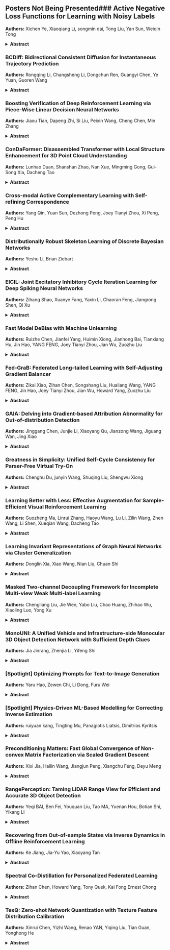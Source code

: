 ## Posters Not Being Presented### Active Negative Loss Functions for Learning with Noisy Labels

**Authors:** Xichen Ye, Xiaoqiang Li, songmin dai, Tong Liu, Yan Sun, Weiqin Tong

**<details><summary>Abstract**</summary>

Robust loss functions are essential for training deep neural networks in the presence of noisy labels. Some robust loss functions use Mean Absolute Error (MAE) as its necessary component. For example, the recently proposed Active Passive Loss (APL) uses MAE as its passive loss function. However, MAE treats every sample equally, slows down the convergence and can make training difficult. In this work, we propose a new class of theoretically robust passive loss functions different from MAE, namely *Normalized Negative Loss Functions* (NNLFs), which focus more on memorized clean samples. By replacing the MAE in APL with our proposed NNLFs, we improve APL and propose a new framework called *Active Negative Loss* (ANL). Experimental results on benchmark and real-world datasets demonstrate that the new set of loss functions created by our ANL framework can outperform state-of-the-art methods. The code is available athttps://github.com/Virusdoll/Active-Negative-Loss.</details>

### BCDiff: Bidirectional Consistent Diffusion for Instantaneous Trajectory Prediction

**Authors:** Rongqing Li, Changsheng Li, Dongchun Ren, Guangyi Chen, Ye Yuan, Guoren Wang

**<details><summary>Abstract**</summary>

The objective of pedestrian trajectory prediction is to estimate the future paths of pedestrians by leveraging historical observations, which plays a vital role in ensuring the safety of self-driving vehicles and navigation robots. Previous works usually rely on a sufficient amount of observation time to accurately predict future trajectories. However, there are many real-world situations where the model lacks sufficient time to observe, such as when pedestrians abruptly emerge from blind spots, resulting in inaccurate predictions and even safety risks. Therefore, it is necessary to perform trajectory prediction based on instantaneous observations, which has rarely been studied before. In this paper, we propose a Bi-directional Consistent Diffusion framework tailored for instantaneous trajectory prediction, named BCDiff. At its heart, we develop two coupled diffusion models by designing a mutual guidance mechanism which can bidirectionally and consistently generate unobserved historical trajectories and future trajectories step-by-step,  to utilize the complementary information between them. Specifically, at each step, the predicted unobserved historical trajectories and limited observed trajectories guide one diffusion model to generate future trajectories, while the predicted future trajectories and observed trajectories guide the other diffusion model to predict unobserved historical trajectories. Given the presence of relatively high noise in the generated trajectories during the initial steps, we introduce a gating mechanism to learn the weights between the predicted trajectories and the limited observed trajectories for automatically balancing their contributions. By means of this iterative and mutually guided generation process, both the future and unobserved historical trajectories undergo continuous refinement, ultimately leading to accurate predictions. Essentially, BCDiff is an encoder-free framework that can be compatible with existing trajectory prediction models in principle. Experiments show that our proposed BCDiff significantly improves the accuracy of instantaneous trajectory prediction on the ETH/UCY and Stanford Drone datasets, compared to related approaches.</details>

### Boosting Verification of Deep Reinforcement Learning via Piece-Wise Linear Decision Neural Networks

**Authors:** Jiaxu Tian, Dapeng Zhi, Si Liu, Peixin Wang, Cheng Chen, Min Zhang

**<details><summary>Abstract**</summary>

Formally verifying deep reinforcement learning (DRL) systems suffers from both inaccurate verification results and limited scalability. The major obstacle lies in the large overestimation introduced inherently during training and then transforming the inexplicable decision-making models, i.e., deep neural networks (DNNs), into easy-to-verify models. In this paper, we propose an inverse transform-then-train approach, which first encodes a DNN into an equivalent set of efficiently and tightly verifiable linear control policies and then optimizes them via reinforcement learning.  We accompany our inverse approach with a novel neural network model called piece-wise linear decision neural networks (PLDNNs), which are compatible with most existing DRL training algorithms with comparable performance against conventional DNNs. Our extensive experiments show that, compared to DNN-based  DRL systems, PLDNN-based systems can be more efficiently and tightly verified with up to $438$ times speedup and a significant reduction in overestimation.  In particular, even a complex $12$-dimensional DRL system is efficiently verified with up to 7 times deeper computation steps.</details>

### ConDaFormer: Disassembled Transformer with Local Structure Enhancement for 3D Point Cloud Understanding

**Authors:** Lunhao Duan, Shanshan Zhao, Nan Xue, Mingming Gong, Gui-Song Xia, Dacheng Tao

**<details><summary>Abstract**</summary>

Transformers have been recently explored for 3D point cloud understanding with impressive progress achieved. A large number of points, over 0.1 million, make the global self-attention infeasible for point cloud data. Thus, most methods propose to apply the transformer in a local region, e.g., spherical or cubic window. However, it still contains a large number of Query-Key pairs, which requires high computational costs. In addition, previous methods usually learn the query, key, and value using a linear projection without modeling the local 3D geometric structure. In this paper, we attempt to reduce the costs and model the local geometry prior by developing a new transformer block, named ConDaFormer. Technically, ConDaFormer disassembles the cubic window into three orthogonal 2D planes, leading to fewer points when modeling the attention in a similar range. The disassembling operation is beneficial to enlarging the range of attention without increasing the computational complexity, but ignores some contexts. To provide a remedy, we develop a local structure enhancement strategy that introduces a depth-wise convolution before and after the attention. This scheme can also capture the local geometric information. Taking advantage of these designs, ConDaFormer captures both long-range contextual information and local priors. The effectiveness is demonstrated by experimental results on several 3D point cloud understanding benchmarks. Our code will be available.</details>

### Cross-modal Active Complementary Learning with Self-refining Correspondence

**Authors:** Yang Qin, Yuan Sun, Dezhong Peng, Joey Tianyi Zhou, Xi Peng, Peng Hu

**<details><summary>Abstract**</summary>

Recently, image-text matching has attracted more and more attention from academia and industry, which is fundamental to understanding the latent correspondence across visual and textual modalities. However, most existing methods implicitly assume the training pairs are well-aligned while ignoring the ubiquitous annotation noise, a.k.a noisy correspondence (NC), thereby inevitably leading to a performance drop. Although some methods attempt to address such noise, they still face two challenging problems: excessive memorizing/overfitting and unreliable correction for NC, especially under high noise. To address the two problems, we propose a generalized Cross-modal Robust Complementary Learning framework (CRCL), which benefits from a novel Active Complementary Loss (ACL) and an efficient Self-refining Correspondence Correction (SCC) to improve the robustness of existing methods.   Specifically, ACL exploits active and complementary learning losses to reduce the risk of providing erroneous supervision, leading to theoretically and experimentally demonstrated robustness against NC. SCC utilizes multiple self-refining processes with momentum correction to enlarge the receptive field for correcting correspondences, thereby alleviating error accumulation and achieving accurate and stable corrections. We carry out extensive experiments on three image-text benchmarks, i.e., Flickr30K, MS-COCO, and CC152K, to verify the superior robustness of our CRCL against synthetic and real-world noisy correspondences.</details>

### Distributionally Robust Skeleton Learning of Discrete Bayesian Networks

**Authors:** Yeshu Li, Brian Ziebart

**<details><summary>Abstract**</summary>

We consider the problem of learning the exact skeleton of general discrete Bayesian networks from potentially corrupted data. Building on distributionally robust optimization and a regression approach, we propose to optimize the most adverse risk over a family of distributions within bounded Wasserstein distance or KL divergence to the empirical distribution. The worst-case risk accounts for the effect of outliers. The proposed approach applies for general categorical random variables without assuming faithfulness, an ordinal relationship or a specific form of conditional distribution. We present efficient algorithms and show the proposed methods are closely related to the standard regularized regression approach. Under mild assumptions, we derive non-asymptotic guarantees for successful structure learning with logarithmic sample complexities for bounded-degree graphs. Numerical study on synthetic and real datasets validates the effectiveness of our method.</details>

### EICIL: Joint Excitatory Inhibitory Cycle Iteration Learning for Deep Spiking Neural Networks

**Authors:** Zihang Shao, Xuanye Fang, Yaxin Li, Chaoran Feng, Jiangrong Shen, Qi Xu

**<details><summary>Abstract**</summary>

Spiking neural networks (SNNs) have undergone continuous development and extensive study for decades, leading to increased biological plausibility and optimal energy efficiency. However, traditional training methods for deep SNNs have some limitations, as they rely on strategies such as pre-training and fine-tuning, indirect coding and reconstruction, and approximate gradients. These strategies lack a complete training model and require gradient approximation. To overcome these limitations, we propose a novel learning method named Joint Excitatory Inhibitory Cycle Iteration learning for Deep Spiking Neural Networks (EICIL) that integrates both excitatory and inhibitory behaviors inspired by the signal transmission of biological neurons.By organically embedding these two behavior patterns into one framework, the proposed EICIL significantly improves the bio-mimicry and adaptability of spiking neuron models, as well as expands the representation space of spiking neurons. Extensive experiments based on EICIL and traditional learning methods demonstrate that EICIL outperforms traditional methods on various datasets, such as CIFAR10 and CIFAR100, revealing the crucial role of the learning approach that integrates both behaviors during training.</details>

### Fast Model DeBias with Machine Unlearning

**Authors:** Ruizhe Chen, Jianfei Yang, Huimin Xiong, Jianhong Bai, Tianxiang Hu, Jin Hao, YANG FENG, Joey Tianyi Zhou, Jian Wu, Zuozhu Liu

**<details><summary>Abstract**</summary>

Recent discoveries have revealed that deep neural networks might behave in a biased manner in many real-world scenarios. For instance, deep networks trained on a large-scale face recognition dataset CelebA tend to predict blonde hair for females and black hair for males. Such biases not only jeopardize the robustness of models but also perpetuate and amplify social biases, which is especially concerning for automated decision-making processes in healthcare, recruitment, etc., as they could exacerbate unfair economic and social inequalities among different groups. Existing debiasing methods suffer from high costs in bias labeling or model re-training, while also exhibiting a deficiency in terms of elucidating the origins of biases within the model. To this respect, we propose a fast model debiasing method (FMD) which offers an efficient approach to identify, evaluate and remove biases inherent in trained models. The FMD identifies biased attributes through an explicit counterfactual concept and quantifies the influence of data samples with influence functions. Moreover, we design a machine unlearning-based strategy to efficiently and effectively remove the bias in a trained model with a small counterfactual dataset. Experiments on the Colored MNIST, CelebA, and Adult Income datasets demonstrate that our method achieves superior or competing classification accuracies compared with state-of-the-art retraining-based methods while attaining significantly fewer biases and requiring much less debiasing cost. Notably, our method requires only a small external dataset and updating a minimal amount of model parameters, without the requirement of access to training data that may be too large or unavailable in practice.</details>

### Fed-GraB: Federated Long-tailed Learning with Self-Adjusting Gradient Balancer

**Authors:** Zikai Xiao, Zihan Chen, Songshang Liu, Hualiang Wang, YANG FENG, Jin Hao, Joey Tianyi Zhou, Jian Wu, Howard Yang, Zuozhu Liu

**<details><summary>Abstract**</summary>

Data privacy and long-tailed distribution are the norms rather than the exception in many real-world tasks. This paper investigates a federated long-tailed learning (Fed-LT) task in which each client holds a locally heterogeneous dataset; if the datasets can be globally aggregated, they jointly exhibit a long-tailed distribution. Under such a setting, existing federated optimization and/or centralized long-tailed learning methods hardly apply due to challenges in (a) characterizing the global long-tailed distribution under privacy constraints and (b) adjusting the local learning strategy to cope with the head-tail imbalance. In response, we propose a method termed $\texttt{Fed-GraB}$, comprised of a Self-adjusting Gradient Balancer (SGB) module that re-weights clients' gradients in a closed-loop manner, based on the feedback of global long-tailed distribution evaluated by a Direct Prior Analyzer (DPA) module. Using $\texttt{Fed-GraB}$, clients can effectively alleviate the distribution drift caused by data heterogeneity during the model training process and obtain a global model with better performance on the minority classes while maintaining the performance of the majority classes. Extensive experiments demonstrate that $\texttt{Fed-GraB}$ achieves state-of-the-art performance on representative datasets such as CIFAR-10-LT, CIFAR-100-LT, ImageNet-LT, and iNaturalist.</details>

### GAIA: Delving into Gradient-based Attribution Abnormality for Out-of-distribution Detection

**Authors:** Jinggang Chen, Junjie Li, Xiaoyang Qu, Jianzong Wang, Jiguang Wan, Jing Xiao

**<details><summary>Abstract**</summary>

Detecting out-of-distribution (OOD) examples is crucial to guarantee the reliability and safety of deep neural networks in real-world settings. In this paper, we offer an innovative perspective on quantifying the disparities between in-distribution (ID) and OOD data---analyzing the uncertainty that arises when models attempt to explain their predictive decisions. This perspective is motivated by our observation that gradient-based attribution methods encounter challenges in assigning feature importance to OOD data, thereby yielding divergent explanation patterns. Consequently, we investigate how attribution gradients lead to uncertain explanation outcomes and introduce two forms of abnormalities for OOD detection: the zero-deflation abnormality and the channel-wise average abnormality. We then propose GAIA, a simple and effective approach that incorporates Gradient Abnormality Inspection and Aggregation.  The effectiveness of GAIA is validated on both commonly utilized (CIFAR) and large-scale (ImageNet-1k) benchmarks. Specifically, GAIA reduces the average FPR95 by 23.10% on CIFAR10 and by 45.41% on CIFAR100 compared to advanced post-hoc methods.</details>

### Greatness in Simplicity: Unified Self-Cycle Consistency for Parser-Free Virtual Try-On

**Authors:** Chenghu Du, junyin Wang, Shuqing Liu, Shengwu Xiong

**<details><summary>Abstract**</summary>

Image-based virtual try-on tasks remain challenging, primarily due to inherent complexities associated with non-rigid garment deformation modeling and strong feature entanglement of clothing within human body. Recent groundbreaking formulations, such as in-painting, cycle consistency, and knowledge distillation, have facilitated self-supervised generation of try-on images. However, these paradigms necessitate the disentanglement of garment features within human body features through auxiliary tasks, such as leveraging 'teacher knowledge' and dual generators. The potential presence of irresponsible prior knowledge in the auxiliary task can serve as a significant bottleneck for the main generator (e.g., 'student model') in the downstream task. Moreover, existing garment deformation methods lack the ability to perceive the correlation between the garment and the human body in the real world, leading to unrealistic alignment effects. To tackle these limitations, we present a new parser-free virtual try-on network based on unified self-cycle consistency (USC-PFN), which enables robust translation between different garments using just a single generator, faithfully replicating non-rigid geometric deformation of garments in real-life scenarios. Specifically, we first propose a self-cycle consistency architecture with a circular mode. It utilizes real unpaired garment-person images exclusively as input for training, effectively eliminating the impact of irresponsible prior knowledge at the model input end. Additionally, we formulate a Markov Random Field to simulate a more natural and realistic garment deformation. Furthermore, USC-PFN can leverage a general generator for self-supervised cycle training. Experiments demonstrate that our method achieves state-of-the-art performance on a popular virtual try-on benchmark.</details>

### Learning Better with Less: Effective Augmentation for Sample-Efficient Visual Reinforcement Learning

**Authors:** Guozheng Ma, Linrui Zhang, Haoyu Wang, Lu Li, Zilin Wang, Zhen Wang, Li Shen, Xueqian Wang, Dacheng Tao

**<details><summary>Abstract**</summary>

Data augmentation (DA) is a crucial technique for enhancing the sample efficiency of visual reinforcement learning (RL) algorithms.Notably, employing simple observation transformations alone can yield outstanding performance without extra auxiliary representation tasks or pre-trained encoders. However, it remains unclear which attributes of DA account for its effectiveness in achieving sample-efficient visual RL. To investigate this issue and further explore the potential of DA, this work conducts comprehensive experiments to assess the impact of DA's attributes on its efficacy and provides the following insights and improvements: (1) For individual DA operations, we reveal that both ample spatial diversity and slight hardness are indispensable. Building on this finding, we introduce Random PadResize (Rand PR), a new DA operation that offers abundant spatial diversity with minimal hardness. (2) For multi-type DA fusion schemes, the increased DA hardness and unstable data distribution result in the current fusion schemes being unable to achieve higher sample efficiency than their corresponding individual operations. Taking the non-stationary nature of RL into account, we propose a RL-tailored multi-type DA fusion scheme called Cycling Augmentation (CycAug), which performs periodic cycles of different DA operations to increase type diversity while maintaining data distribution consistency. Extensive evaluations on the DeepMind Control suite and CARLA driving simulator demonstrate that our methods achieve superior sample efficiency compared with the prior state-of-the-art methods.</details>

### Learning Invariant Representations of Graph Neural Networks via Cluster Generalization

**Authors:** Donglin Xia, Xiao Wang, Nian Liu, Chuan Shi

**<details><summary>Abstract**</summary>

Graph neural networks (GNNs) have become increasingly popular in modeling graph-structured data due to their ability to learn node representations by aggregating local structure information. However, it is widely acknowledged that the test graph structure may differ from the training graph structure, resulting in a structure shift. In this paper, we experimentally  find that the performance of GNNs drops significantly when the structure shift happens, suggesting that the learned models may be biased towards specific structure patterns. To address this challenge, we propose the Cluster Information Transfer (\textbf{CIT}) mechanism, which can learn invariant representations for GNNs, thereby improving their generalization ability to various and unknown test graphs with structure shift. The CIT mechanism achieves this by combining different cluster information with the nodes while preserving their cluster-independent information. By generating nodes across different clusters, the mechanism significantly enhances the diversity of the nodes and helps GNNs learn the invariant representations. We provide a theoretical analysis of the CIT mechanism, showing that the impact of changing clusters during structure shift can be mitigated after transfer. Additionally, the proposed mechanism is a plug-in that can be easily used to improve existing GNNs. We comprehensively evaluate our proposed method on three typical structure shift scenarios, demonstrating its effectiveness in enhancing GNNs' performance.</details>

### Masked Two-channel Decoupling Framework for Incomplete Multi-view Weak Multi-label Learning

**Authors:** Chengliang Liu, Jie Wen, Yabo Liu, Chao Huang, Zhihao Wu, Xiaoling Luo, Yong Xu

**<details><summary>Abstract**</summary>

Multi-view learning has become a popular research topic in recent years, but research on the cross-application of classic multi-label classification and multi-view learning is still in its early stages. In this paper, we focus on the complex yet highly realistic task of incomplete multi-view weak multi-label learning and propose a masked two-channel decoupling framework based on deep neural networks to solve this problem. The core innovation of our method lies in decoupling the single-channel view-level representation, which is common in deep multi-view learning methods, into a shared representation and a view-proprietary representation. We also design a cross-channel contrastive loss to enhance the semantic property of the two channels. Additionally, we exploit supervised information to design a label-guided graph regularization loss, helping the extracted embedding features preserve the geometric structure among samples. Inspired by the success of masking mechanisms in image and text analysis, we develop a random fragment masking strategy for vector features to improve the learning ability of encoders. Finally, it is important to emphasize that our model is fully adaptable to arbitrary view and label absences while also performing well on the ideal full data. We have conducted sufficient and convincing experiments to confirm the effectiveness and advancement of our model.</details>

### MonoUNI: A Unified Vehicle and Infrastructure-side Monocular 3D Object Detection Network with Sufficient Depth Clues

**Authors:** Jia Jinrang, Zhenjia Li, Yifeng Shi

**<details><summary>Abstract**</summary>

Monocular 3D detection of vehicle and infrastructure sides are two important topics in autonomous driving. Due to diverse sensor installations and focal lengths, researchers are faced with the challenge of constructing algorithms for the two topics based on different prior knowledge. In this paper, by taking into account the diversity of pitch angles and focal lengths, we propose a unified optimization target named normalized depth, which realizes the unification of 3D detection problems for the two sides. Furthermore, to enhance the accuracy of monocular 3D detection, 3D normalized cube depth of obstacle is developed to promote the learning of depth information. We posit that the richness of depth clues is a pivotal factor impacting the detection performance on both the vehicle and infrastructure sides. A richer set of depth clues facilitates the model to learn better spatial knowledge, and the 3D normalized cube depth offers sufficient depth clues. Extensive experiments demonstrate the effectiveness of our approach. Without introducing any extra information, our method, named MonoUNI, achieves state-of-the-art performance on five widely used monocular 3D detection benchmarks, including Rope3D and DAIR-V2X-I for the infrastructure side, KITTI and Waymo for the vehicle side, and nuScenes for the cross-dataset evaluation.</details>

### [Spotlight] Optimizing Prompts for Text-to-Image Generation

**Authors:** Yaru Hao, Zewen Chi, Li Dong, Furu Wei

**<details><summary>Abstract**</summary>

Well-designed prompts can guide text-to-image models to generate amazing images. However, the performant prompts are often model-specific and misaligned with user input. Instead of laborious human engineering, we propose prompt adaptation, a general framework that automatically adapts original user input to model-preferred prompts. Specifically, we first perform supervised fine-tuning with a pretrained language model on a small collection of manually engineered prompts. Then we use reinforcement learning to explore better prompts. We define a reward function that encourages the policy to generate more aesthetically pleasing images while preserving the original user intentions. Experimental results on Stable Diffusion show that our method outperforms manual prompt engineering in terms of both automatic metrics and human preference ratings. Moreover, reinforcement learning further boosts performance, especially on out-of-domain prompts.</details>

### [Spotlight] Physics-Driven ML-Based Modelling for Correcting Inverse Estimation

**Authors:** ruiyuan kang, Tingting Mu, Panagiotis Liatsis, Dimitrios Kyritsis

**<details><summary>Abstract**</summary>

When deploying machine learning  estimators in science and engineering (SAE) domains, it is critical  to avoid failed estimations that can have disastrous consequences, e.g., in aero engine design. This work focuses on detecting and correcting  failed  state estimations before adopting them in SAE inverse problems, by  utilizing simulations and performance metrics guided by physical laws. We suggest to flag a machine learning estimation when its physical model error exceeds a feasible threshold, and propose a novel approach, GEESE, to correct it  through optimization, aiming at delivering both low error and high efficiency. The key designs of GEESE include (1) a hybrid surrogate error model to  provide fast  error estimations  to reduce simulation cost and to enable gradient based backpropagation of error feedback, and (2) two generative models to approximate the probability distributions of the candidate states for simulating the  exploitation and exploration behaviours. All three models are constructed as neural networks. GEESE is tested on three real-world SAE inverse problems and compared to a number of state-of-the-art optimization/search approaches. Results show that it fails the least number of times in terms of finding a feasible state correction, and requires physical evaluations less frequently in general.</details>

### Preconditioning Matters: Fast Global Convergence of Non-convex Matrix Factorization via Scaled Gradient Descent

**Authors:** Xixi Jia, Hailin Wang, Jiangjun Peng, Xiangchu Feng, Deyu Meng

**<details><summary>Abstract**</summary>

Low-rank matrix factorization (LRMF) is a canonical problem in non-convex optimization, the objective function to be minimized is non-convex and even non-smooth, which makes the global convergence guarantee of gradient-based algorithm quite challenging. Recent work made a breakthrough on proving that standard gradient descent converges to the $\varepsilon$-global minima after $O( \frac{d \kappa^2}{\tau^2} {\rm ln} \frac{d \sigma_d}{\tau} + \frac{d \kappa^2}{\tau^2} {\rm ln} \frac{\sigma_d}{\varepsilon})$ iterations from small initialization with a very small learning rate (both are related to the small constant $\tau$). While the dependence of the convergence on the \textit{condition number} $\kappa$ and \textit{small learning rate} makes it not practical especially for ill-conditioned LRMF problem.In this paper, we show that precondition helps in accelerating the convergence and prove that the scaled gradient descent (ScaledGD) and its variant, alternating scaled gradient descent (AltScaledGD) converge to an $\varepsilon$-global minima after $O( {\rm ln} \frac{d}{\delta} + {\rm ln} \frac{d}{\varepsilon})$ iterations from general random initialization. Meanwhile, for small initialization as in gradient descent, both ScaledGD and AltScaledGD converge to $\varepsilon$-global minima after only $O({\rm ln} \frac{d}{\varepsilon})$ iterations. Furthermore, we prove that as a proximity to the alternating minimization, AltScaledGD converges faster than ScaledGD, its global convergence does not rely on small learning rate and small initialization, which certificates the advantages of AltScaledGD in LRMF.</details>

### RangePerception: Taming LiDAR Range View for Efficient and Accurate 3D Object Detection

**Authors:** Yeqi BAI, Ben Fei, Youquan Liu, Tao MA, Yuenan Hou, Botian Shi, Yikang LI

**<details><summary>Abstract**</summary>

LiDAR-based 3D detection methods currently use bird's-eye view (BEV) or range view (RV) as their primary basis. The former relies on voxelization and 3D convolutions, resulting in inefficient training and inference processes. Conversely, RV-based methods demonstrate higher efficiency due to their compactness and compatibility with 2D convolutions, but their performance still trails behind that of BEV-based methods. To eliminate this performance gap while preserving the efficiency of RV-based methods, this study presents an efficient and accurate RV-based 3D object detection framework termed RangePerception. Through meticulous analysis, this study identifies two critical challenges impeding the performance of existing RV-based methods: 1) there exists a natural domain gap between the 3D world coordinate used in output and 2D range image coordinate used in input, generating difficulty in information extraction from range images; 2) native range images suffer from vision corruption issue, affecting the detection accuracy of the objects located on the margins of the range images. To address the key challenges above, we propose two novel algorithms named Range Aware Kernel (RAK) and Vision Restoration Module (VRM), which facilitate information flow from range image representation and world-coordinate 3D detection results. With the help of RAK and VRM, our RangePerception achieves 3.25/4.18 higher averaged L1/L2 AP compared to previous state-of-the-art RV-based method RangeDet, on Waymo Open Dataset. For the first time as an RV-based 3D detection method, RangePerception achieves slightly superior averaged AP compared with the well-known BEV-based method CenterPoint and the inference speed of RangePerception is 1.3 times as fast as CenterPoint.</details>

### Recovering from Out-of-sample States via Inverse Dynamics in Offline Reinforcement Learning

**Authors:** Ke Jiang, Jia-Yu Yao, Xiaoyang Tan

**<details><summary>Abstract**</summary>

In this paper we deal with the state distributional shift problem commonly encountered in offline reinforcement learning during test, where the agent tends to take unreliable actions at out-of-sample (unseen) states. Our idea is to encourage the agent to follow the so called state recovery principle when taking actions, i.e., besides long-term return, the immediate consequences of the current action should also be taken into account and those capable of recovering the state distribution of the behavior policy are preferred. For this purpose, an inverse dynamics model is learned and employed to guide the state recovery behavior of the new policy. Theoretically, we show that the proposed method helps aligning the transited state distribution of the new policy with the offline dataset at out-of-sample states, without the need of  explicitly predicting the transited state distribution, which is usually difficult in high-dimensional and complicated environments. The effectiveness and feasibility of the proposed method is demonstrated with the state-of-the-art performance on the general offline RL benchmarks.</details>

### Spectral Co-Distillation for Personalized Federated Learning

**Authors:** Zihan Chen, Howard Yang, Tony Quek, Kai Fong Ernest Chong

**<details><summary>Abstract**</summary>

Personalized federated learning (PFL) has been widely investigated to address the challenge of data heterogeneity, especially when a single generic model is inadequate in satisfying the diverse performance requirements of local clients simultaneously. Existing PFL methods are inherently based on the idea that the relations between the generic global and personalized local models are captured by the similarity of model weights. Such a similarity is primarily based on either partitioning the model architecture into generic versus personalized components or modeling client relationships via model weights. To better capture similar (yet distinct) generic versus personalized model representations, we propose $\textit{spectral distillation}$, a novel distillation method based on model spectrum information. Building upon spectral distillation, we also introduce a co-distillation framework that establishes a two-way bridge between generic and personalized model training. Moreover, to utilize the local idle time in conventional PFL, we propose a wait-free local training protocol. Through extensive experiments on multiple datasets over diverse heterogeneous data settings, we demonstrate the outperformance and efficacy of our proposed spectral co-distillation method, as well as our wait-free training protocol.</details>

### TexQ: Zero-shot Network Quantization with Texture Feature Distribution Calibration

**Authors:** Xinrui Chen, Yizhi Wang, Renao YAN, Yiqing Liu, Tian Guan, Yonghong He

**<details><summary>Abstract**</summary>

Quantization is an effective way to compress neural networks. By reducing the bit width of the parameters, the processing efficiency of neural network models at edge devices can be notably improved. Most conventional quantization methods utilize real datasets to optimize quantization parameters and fine-tune. Due to the inevitable privacy and security issues of real samples, the existing real-data-driven methods are no longer applicable. Thus, a natural method is to introduce synthetic samples for zero-shot quantization (ZSQ). However, the conventional synthetic samples fail to retain the detailed texture feature distributions, which severely limits the knowledge transfer and performance of the quantized model. In this paper, a novel ZSQ method, TexQ is proposed to address this issue. We first synthesize a calibration image and extract its calibration center for each class with a texture feature energy distribution calibration method. Then, the calibration centers are used to guide the generator to synthesize samples. Finally, we introduce the mixup knowledge distillation module to diversify synthetic samples for fine-tuning. Extensive experiments on CIFAR10/100 and ImageNet show that TexQ is observed to perform state-of-the-art in ultra-low bit width quantization. For example, when ResNet-18 is quantized to 3-bit, TexQ achieves a 12.18% top-1 accuracy increase on ImageNet compared to state-of-the-art methods. Code at https://github.com/dangsingrue/TexQ.</details>

### The noise level in linear regression with dependent data

**Authors:** Ingvar Ziemann, Stephen Tu, George J. Pappas, Nikolai Matni

**<details><summary>Abstract**</summary>

We derive upper bounds for random design linear regression with dependent ($\beta$-mixing) data absent any realizability assumptions.  In contrast to the strictly realizable martingale noise regime, no sharp \emph{instance-optimal} non-asymptotics are available in the literature. Up to constant factors, our analysis correctly recovers the variance term predicted by the Central Limit Theorem---the noise level of the problem---and thus exhibits graceful degradation as we introduce misspecification. Past a burn-in, our result is sharp in the moderate deviations regime, and in particular does not inflate the leading order term by mixing time factors.</details>

### Towards Combinatorial Generalization for Catalysts: A Kohn-Sham Charge-Density Approach

**Authors:** Phillip Pope, David Jacobs

**<details><summary>Abstract**</summary>

The Kohn-Sham equations underlie many important applications such as the discovery of new catalysts. Recent machine learning work on catalyst modeling has focused on prediction of the energy, but has so far not yet demonstrated significant out-of-distribution generalization. Here we investigate another approach based on the pointwise learning of the Kohn-Sham charge-density. On a new dataset of bulk catalysts with charge densities, we show density models can generalize to new structures with combinations of elements not seen at train time, a form of combinatorial generalization. We show that over 80% of binary and ternary test cases achieve faster convergence than standard baselines in Density Functional Theory, amounting to an average reduction of 13% in the number of iterations required to reach convergence, which may be of independent interest. Our results suggest that density learning is a viable alternative, trading greater inference costs for a step towards combinatorial generalization, a key property for applications.</details>

### [Spotlight] Vulnerabilities in Video Quality Assessment Models: The Challenge of Adversarial Attacks

**Authors:** Aoxiang Zhang, Yu Ran, Weixuan Tang, Yuan-Gen Wang

**<details><summary>Abstract**</summary>

No-Reference Video Quality Assessment (NR-VQA) plays an essential role in improving the viewing experience of end-users. Driven by deep learning, recent NR-VQA models based on Convolutional Neural Networks (CNNs) and Transformers have achieved outstanding performance. To build a reliable and practical assessment system, it is of great necessity to evaluate their robustness. However, such issue has received little attention in the academic community. In this paper, we make the first attempt to evaluate the robustness of NR-VQA models againstadversarial attacks, and propose a patch-based random search method for black-box attack. Specifically, considering both the attack effect on quality score and the visual quality of adversarial video, the attack problem is formulated as misleading the estimated quality score under the constraint of just-noticeable difference (JND). Built upon such formulation, a novel loss function called Score-Reversed Boundary Loss is designed to push the adversarial video's estimated quality score far away from its ground-truth score towards a specific boundary, and the JND constraint is modeled as a strict $L_2$ and $L_\infty$ norm restriction. By this means, both white-box and black-box attacks can be launched in an effective and imperceptible manner. The source code is available at https://github.com/GZHU-DVL/AttackVQA.</details>

